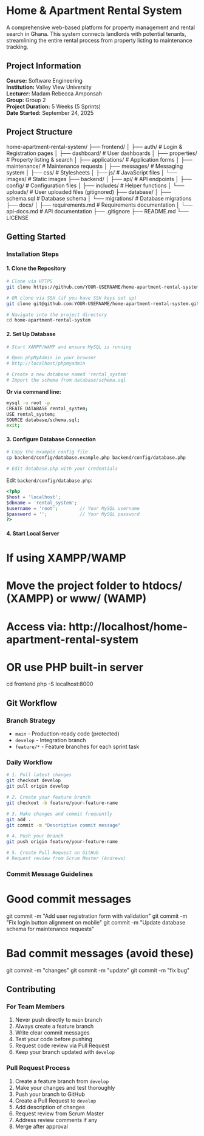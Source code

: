# Home & Apartment Rental System

A comprehensive web-based platform for property management and rental search in Ghana. This system connects landlords with potential tenants, streamlining the entire rental process from property listing to maintenance tracking.

## Project Information

**Course:** Software Engineering  
**Institution:** Valley View University  
**Lecturer:** Madam Rebecca Amponsah  
**Group:** Group 2  
**Project Duration:** 5 Weeks (5 Sprints)  
**Date Started:** September 24, 2025

## Project Structure

home-apartment-rental-system/
├── frontend/
│   ├── auth/              # Login & Registration pages
│   ├── dashboard/         # User dashboards
│   ├── properties/        # Property listing & search
│   ├── applications/      # Application forms
│   ├── maintenance/       # Maintenance requests
│   ├── messages/          # Messaging system
│   ├── css/               # Stylesheets
│   ├── js/                # JavaScript files
│   └── images/            # Static images
├── backend/
│   ├── api/               # API endpoints
│   ├── config/            # Configuration files
│   ├── includes/          # Helper functions
│   └── uploads/           # User uploaded files (gitignored)
├── database/
│   ├── schema.sql         # Database schema
│   └── migrations/        # Database migrations
├── docs/
│   ├── requirements.md    # Requirements documentation
│   └── api-docs.md        # API documentation
├── .gitignore
├── README.md
└── LICENSE


## Getting Started

### Installation Steps

#### 1. Clone the Repository

```bash
# Clone via HTTPS
git clone https://github.com/YOUR-USERNAME/home-apartment-rental-system.git

# OR clone via SSH (if you have SSH keys set up)
git clone git@github.com:YOUR-USERNAME/home-apartment-rental-system.git

# Navigate into the project directory
cd home-apartment-rental-system
```

#### 2. Set Up Database

```bash
# Start XAMPP/WAMP and ensure MySQL is running

# Open phpMyAdmin in your browser
# http://localhost/phpmyadmin

# Create a new database named 'rental_system'
# Import the schema from database/schema.sql
```

**Or via command line:**
```bash
mysql -u root -p
CREATE DATABASE rental_system;
USE rental_system;
SOURCE database/schema.sql;
exit;
```

#### 3. Configure Database Connection

```bash
# Copy the example config file
cp backend/config/database.example.php backend/config/database.php

# Edit database.php with your credentials
```

Edit `backend/config/database.php`:
```php
<?php
$host = 'localhost';
$dbname = 'rental_system';
$username = 'root';        // Your MySQL username
$password = '';            // Your MySQL password
?>
```

#### 4. Start Local Server

# If using XAMPP/WAMP
# Move the project folder to htdocs/ (XAMPP) or www/ (WAMP)
# Access via: http://localhost/home-apartment-rental-system

# OR use PHP built-in server
cd frontend
php -S localhost:8000


## Git Workflow

### Branch Strategy

- `main` - Production-ready code (protected)
- `develop` - Integration branch
- `feature/*` - Feature branches for each sprint task

### Daily Workflow

```bash
# 1. Pull latest changes
git checkout develop
git pull origin develop

# 2. Create your feature branch
git checkout -b feature/your-feature-name

# 3. Make changes and commit frequently
git add .
git commit -m "Descriptive commit message"

# 4. Push your branch
git push origin feature/your-feature-name

# 5. Create Pull Request on GitHub
# Request review from Scrum Master (Andrews)
```

### Commit Message Guidelines

# Good commit messages
git commit -m "Add user registration form with validation"
git commit -m "Fix login button alignment on mobile"
git commit -m "Update database schema for maintenance requests"

# Bad commit messages (avoid these)
git commit -m "changes"
git commit -m "update"
git commit -m "fix bug"



## Contributing

### For Team Members

1. Never push directly to `main` branch
2. Always create a feature branch
3. Write clear commit messages
4. Test your code before pushing
5. Request code review via Pull Request
6. Keep your branch updated with `develop`

### Pull Request Process

1. Create a feature branch from `develop`
2. Make your changes and test thoroughly
3. Push your branch to GitHub
4. Create a Pull Request to `develop`
5. Add description of changes
6. Request review from Scrum Master
7. Address review comments if any
8. Merge after approval
